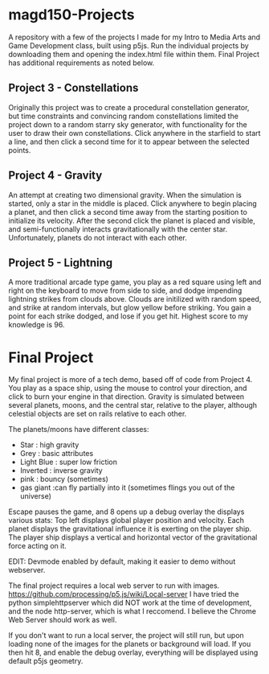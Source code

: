 # magd150-Projects

A repository with a few of the projects I made for my Intro to Media Arts and Game Development class, built using p5js.
Run the individual projects by downloading them and opening the index.html file within them.
Final Project has additional requirements as noted below.

## Project 3 - Constellations

Originally this project was to create a procedural constellation generator, but time constraints and convincing random constellations limited the project down to a random starry sky generator, with functionality for the user to draw their own constellations. 
Click anywhere in the starfield to start a line, and then click a second time for it to appear between the selected points.

## Project 4 - Gravity

An attempt at creating two dimensional gravity. When the simulation is started, only a star in the middle is placed.
Click anywhere to begin placing a planet, and then click a second time away from the starting position to initialize its velocity. After the second click the planet is placed and visible, and semi-functionally interacts gravitationally with the center star. Unfortunately, planets do not interact with each other.

## Project 5 - Lightning

A more traditional arcade type game, you play as a red square using left and right on the keyboard to move from side to side, and dodge impending lightning strikes from clouds above. Clouds are initilized with random speed, and strike at random intervals, but glow yellow before striking. You gain a point for each strike dodged, and lose if you get hit. Highest score to my knowledge is 96.

# Final Project

My final project is more of a tech demo, based off of code from Project 4. You play as a space ship, using the mouse to control your direction, and click to burn your engine in that direction. Gravity is simulated between several planets, moons, and the central star, relative to the player, although celestial objects are set on rails relative to each other.

The planets/moons have different classes:
- Star : high gravity
- Grey : basic attributes
- Light Blue : super low friction
- Inverted : inverse gravity
- pink : bouncy (sometimes) 
- gas giant :can fly partially into it (sometimes flings you out of the universe) 

Escape pauses the game, and 8 opens up a debug overlay the displays various stats: 
Top left displays global player position and velocity.
Each planet displays the gravitational influence it is exerting on the player ship.
The player ship displays a vertical and horizontal vector of the gravitational force acting on it.

EDIT: 
Devmode enabled by default, making it easier to demo without webserver.

The final project requires a local web server to run with images.
https://github.com/processing/p5.js/wiki/Local-server
I have tried the python simplehttpserver which did NOT work at the time of development,
and the node http-server, which is what I reccomend. I believe the Chrome Web Server should work as well.

If you don't want to run a local server, the project will still run, but upon loading none of the images for the planets or background will load. If you then hit 8, and enable the debug overlay, everything will be displayed using default p5js geometry.
